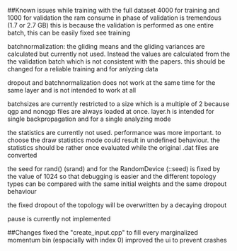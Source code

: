 ##Known issues
while training with the full dataset 4000 for training and 1000 for validation the ram consume in phase of validation is
tremendous (1.7 or 2.7 GB) this is because the validation is performed as one entire batch, this can be easily fixed see
training

batchnormalization: the gliding means and the gliding variances are calculated but currently not used. Instead the
values are calculated from the the validation batch which is not consistent with the papers. this should be changed for
a reliable training and for anlyzing data

dropout and batchnormalization does not work at the same time for the same layer and is not intended to work at all

batchsizes are currently restricted to a size which is a multiple of 2 because qgp and nonqgp files are always loaded at
once. layer.h is intended for single backpropagation and for a single analyzing mode

the statistics are currently not used. performance was more important. to choose the draw statistics mode could result
in undefined behaviour. the statistics should be rather once evaluated while the original .dat files are converted

the seed for rand()  (srand) and for the RandomDevice (::seed) is fixed by the value of 1024 so that debugging is easier
and the different topology types can be compared with the same initial weights and the same dropout behaviour

the fixed dropout of the topology will be overwritten by a decaying dropout

pause is currently not implemented

##Changes
fixed the "create_input.cpp" to fill every marginalized momentum bin (espacially with index 0)
improved the ui to prevent crashes